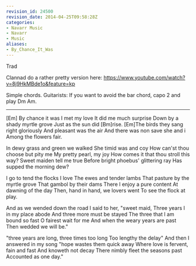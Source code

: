 ```yaml
---
revision_id: 24500
revision_date: 2014-04-25T09:58:28Z
categories:
- Navarr Music
- Navarr
- Music
aliases:
- By_Chance_It_Was
---
```


Trad

Clannad do a rather pretty version here: https://www.youtube.com/watch?v=8j9HkMBde1o&feature=kp

Simple chords.  Guitarists: If you want to avoid the bar chord, capo 2 and play Dm Am.

-------------------


[Em] By chance it was I met my love 
It did me much surprise 
Down by a shady myrtle grove 
Just as the sun did [Bm]rise. 
[Em]The birds they sang right gloriously 
And pleasant was the air 
And there was non save she and i 
Among the flowers fair. 

In dewy grass and green we walked 
She timid was and coy 
How can'st thou choose but pity me 
My pretty pearl, my joy 
How comes it that thou stroll this way? 
Sweet maiden tell me true 
Before bright phoebus' glittering ray 
Has supped the morning dew? 
 
I go to tend the flocks I love 
The ewes and tender lambs 
That pasture by the myrtle grove 
That gambol by their dams 
There I enjoy a pure content 
At dawning of the day 
Then, hand in hand, we lovers went 
To see the flock at play. 

And as we wended down the road 
I said to her, "sweet maid, 
Three years I in my place abode 
And three more must be stayed 
The three that I am bound so fast 
O fairest wait for me 
And when the weary years are past 
Then wedded we will be." 

"three years are long, three times too long 
Too lengthy the delay" 
And then I answered in my song 
"hope wastes them quick away 
Where love is fervent, fain and fast 
And knoweth not decay 
There nimbly fleet the seasons past 
Accounted as one day."





